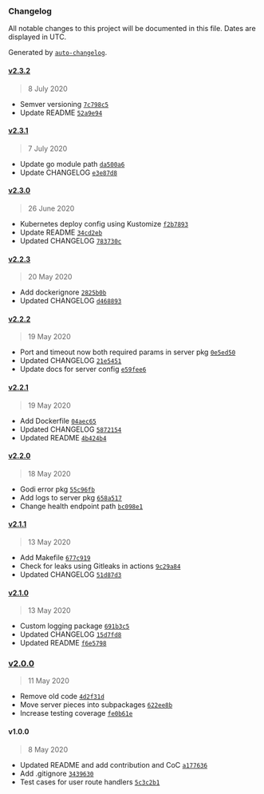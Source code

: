 ### Changelog

All notable changes to this project will be documented in this file. Dates are displayed in UTC.

Generated by [`auto-changelog`](https://github.com/CookPete/auto-changelog).

#### [v2.3.2](https://github.com/riyadhalnur/godi/compare/v2.3.1...v2.3.2)

> 8 July 2020

- Semver versioning [`7c798c5`](https://github.com/riyadhalnur/godi/commit/7c798c5c53ba90c45b4062182224e08fade298d1)
- Update README [`52a9e94`](https://github.com/riyadhalnur/godi/commit/52a9e94857106df0c726077ba2cdef38d50ac443)

#### [v2.3.1](https://github.com/riyadhalnur/godi/compare/v2.3.0...v2.3.1)

> 7 July 2020

- Update go module path [`da500a6`](https://github.com/riyadhalnur/godi/commit/da500a60cc5b7c3861439eaf94b3057bb7d6dd8d)
- Update CHANGELOG [`e3e87d8`](https://github.com/riyadhalnur/godi/commit/e3e87d8d5a259a38f4df080bad73dd2fbf60c5ce)

#### [v2.3.0](https://github.com/riyadhalnur/godi/compare/v2.2.3...v2.3.0)

> 26 June 2020

- Kubernetes deploy config using Kustomize [`f2b7893`](https://github.com/riyadhalnur/godi/commit/f2b7893d8ff92c12bd6ea1146f6a264c06928601)
- Update README [`34cd2eb`](https://github.com/riyadhalnur/godi/commit/34cd2ebc2dcc75e7f49be88d974cdc4e8ecba8b2)
- Updated CHANGELOG [`783730c`](https://github.com/riyadhalnur/godi/commit/783730cd3db3abbc4f1a6f723e636d65ac5ae086)

#### [v2.2.3](https://github.com/riyadhalnur/godi/compare/v2.2.2...v2.2.3)

> 20 May 2020

- Add dockerignore [`2825b0b`](https://github.com/riyadhalnur/godi/commit/2825b0ba05f9009d8b80dc6f549a46c7da48eae5)
- Updated CHANGELOG [`d468893`](https://github.com/riyadhalnur/godi/commit/d468893718effcb13e0a2b44b9176500c7497965)

#### [v2.2.2](https://github.com/riyadhalnur/godi/compare/v2.2.1...v2.2.2)

> 19 May 2020

- Port and timeout now both required params in server pkg [`0e5ed50`](https://github.com/riyadhalnur/godi/commit/0e5ed50eab36dabf0ca34c813806b4b5b6a6a9b9)
- Updated CHANGELOG [`21e5451`](https://github.com/riyadhalnur/godi/commit/21e5451ac62da1a987c1449c17bce1ea91a7baba)
- Update docs for server config [`e59fee6`](https://github.com/riyadhalnur/godi/commit/e59fee6baf6af70535d49042ff0d435ee37bd0a8)

#### [v2.2.1](https://github.com/riyadhalnur/godi/compare/v2.2.0...v2.2.1)

> 19 May 2020

- Add Dockerfile [`04aec65`](https://github.com/riyadhalnur/godi/commit/04aec658aed4f257231071c6ea5f02276356c54b)
- Updated CHANGELOG [`5872154`](https://github.com/riyadhalnur/godi/commit/58721541417fac1debd8bc6bc9a983b7aaf3d87a)
- Updated README [`4b424b4`](https://github.com/riyadhalnur/godi/commit/4b424b423880c490b05da310e76d22f99d22928b)

#### [v2.2.0](https://github.com/riyadhalnur/godi/compare/v2.1.1...v2.2.0)

> 18 May 2020

- Godi error pkg [`55c96fb`](https://github.com/riyadhalnur/godi/commit/55c96fb722d0032ed57148ed9c0e8eaee4e6c18a)
- Add logs to server pkg [`658a517`](https://github.com/riyadhalnur/godi/commit/658a517accb29f5b20e9da95a0693817f1bd4df1)
- Change health endpoint path [`bc098e1`](https://github.com/riyadhalnur/godi/commit/bc098e1b190e49745fc5b13aaf221a649b188cb7)

#### [v2.1.1](https://github.com/riyadhalnur/godi/compare/v2.1.0...v2.1.1)

> 13 May 2020

- Add Makefile [`677c919`](https://github.com/riyadhalnur/godi/commit/677c9197283579f24665560dac304dfc613c972d)
- Check for leaks using Gitleaks in actions [`9c29a84`](https://github.com/riyadhalnur/godi/commit/9c29a84775ac63f5a5defbcd890b1dfe435bbbf1)
- Updated CHANGELOG [`51d87d3`](https://github.com/riyadhalnur/godi/commit/51d87d3904a47635edff0d69014a3ab30a88b48f)

#### [v2.1.0](https://github.com/riyadhalnur/godi/compare/v2.0.0...v2.1.0)

> 13 May 2020

- Custom logging package [`691b3c5`](https://github.com/riyadhalnur/godi/commit/691b3c5cc61bd3199f707d971b66bf544c379bf9)
- Updated CHANGELOG [`15d7fd8`](https://github.com/riyadhalnur/godi/commit/15d7fd84c5072697b282134ca086e974461d834c)
- Updated README [`f6e5798`](https://github.com/riyadhalnur/godi/commit/f6e5798beb8753e8596df2e2f2f2c06c9d31cdf7)

### [v2.0.0](https://github.com/riyadhalnur/godi/compare/v1.0.0...v2.0.0)

> 11 May 2020

- Remove old code [`4d2f31d`](https://github.com/riyadhalnur/godi/commit/4d2f31dd17f650fbca6b7e6b146f667b10276e2c)
- Move server pieces into subpackages [`622ee8b`](https://github.com/riyadhalnur/godi/commit/622ee8b1b6568af3a396978d416b8b13479a35d4)
- Increase testing coverage [`fe0b61e`](https://github.com/riyadhalnur/godi/commit/fe0b61eeb8e7fdfe169e6a1ee4575e732f467e9b)

#### v1.0.0

> 8 May 2020

- Updated README and add contribution and CoC [`a177636`](https://github.com/riyadhalnur/godi/commit/a177636109f084b882b220525c73c29af7cb76a6)
- Add .gitignore [`3439630`](https://github.com/riyadhalnur/godi/commit/34396308448ccfcfd0963c7dd94750bcbcb0b037)
- Test cases for user route handlers [`5c3c2b1`](https://github.com/riyadhalnur/godi/commit/5c3c2b1c7dbd4e8653143434e9e076f5166b32ef)
